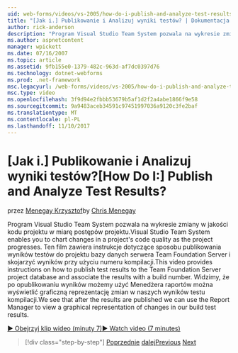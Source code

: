 ```yaml
---
uid: web-forms/videos/vs-2005/how-do-i-publish-and-analyze-test-results
title: "[Jak i.] Publikowanie i Analizuj wyniki testów? | Dokumentacja firmy Microsoft"
author: rick-anderson
description: "Program Visual Studio Team System pozwala na wykresie zmiany w jakości kodu projektu w miarę postępów projektu. Ten film zawiera instrukcje dotyczące sposobu publ...."
ms.author: aspnetcontent
manager: wpickett
ms.date: 07/16/2007
ms.topic: article
ms.assetid: 9fb155e0-1379-482c-963d-af7dc0397d76
ms.technology: dotnet-webforms
ms.prod: .net-framework
msc.legacyurl: /web-forms/videos/vs-2005/how-do-i-publish-and-analyze-test-results
msc.type: video
ms.openlocfilehash: 3f9d94e2fbbb53679b5af1d2f2a4abe1866f9e58
ms.sourcegitcommit: 9a9483aceb34591c97451997036a9120c3fe2baf
ms.translationtype: MT
ms.contentlocale: pl-PL
ms.lasthandoff: 11/10/2017
---
```

<a name="how-do-i-publish-and-analyze-test-results"></a><span data-ttu-id="1e2b5-105">[Jak i.] Publikowanie i Analizuj wyniki testów?</span><span class="sxs-lookup"><span data-stu-id="1e2b5-105">[How Do I:] Publish and Analyze Test Results?</span></span>
====================
<span data-ttu-id="1e2b5-106">przez [Menegay Krzysztof](https://twitter.com/CMenegay)</span><span class="sxs-lookup"><span data-stu-id="1e2b5-106">by [Chris Menegay](https://twitter.com/CMenegay)</span></span>

<span data-ttu-id="1e2b5-107">Program Visual Studio Team System pozwala na wykresie zmiany w jakości kodu projektu w miarę postępów projektu.</span><span class="sxs-lookup"><span data-stu-id="1e2b5-107">Visual Studio Team System enables you to chart changes in a project's code quality as the project progresses.</span></span> <span data-ttu-id="1e2b5-108">Ten film zawiera instrukcje dotyczące sposobu publikowania wyników testów do projektu bazy danych serwera Team Foundation Server i skojarzyć wyników przy użyciu numeru kompilacji.</span><span class="sxs-lookup"><span data-stu-id="1e2b5-108">This video provides instructions on how to publish test results to the Team Foundation Server project database and associate the results with a build number.</span></span> <span data-ttu-id="1e2b5-109">Widzimy, że po opublikowaniu wyników możemy użyć Menedżera raportów można wyświetlić graficzną reprezentację zmian w naszych wyników testu kompilacji.</span><span class="sxs-lookup"><span data-stu-id="1e2b5-109">We see that after the results are published we can use the Report Manager to view a graphical representation of changes in our build test results.</span></span>

[<span data-ttu-id="1e2b5-110">&#9654; Obejrzyj klip wideo (minuty 7)</span><span class="sxs-lookup"><span data-stu-id="1e2b5-110">&#9654; Watch video (7 minutes)</span></span>](https://channel9.msdn.com/Blogs/ASP-NET-Site-Videos/how-do-i-publish-and-analyze-test-results)

>[!div class="step-by-step"]
<span data-ttu-id="1e2b5-111">[Poprzednie](how-do-i-use-generic-tests.md)
[dalej](how-do-i-discover-application-changes-prior-to-deployment.md)</span><span class="sxs-lookup"><span data-stu-id="1e2b5-111">[Previous](how-do-i-use-generic-tests.md)
[Next](how-do-i-discover-application-changes-prior-to-deployment.md)</span></span>
